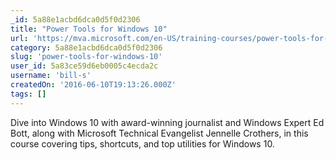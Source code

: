 ```yaml
---
_id: 5a88e1acbd6dca0d5f0d2306
title: "Power Tools for Windows 10"
url: 'https://mva.microsoft.com/en-US/training-courses/power-tools-for-windows-10-16405?l=2xJ2DdeUC_506573942'
category: 5a88e1acbd6dca0d5f0d2306
slug: 'power-tools-for-windows-10'
user_id: 5a83ce59d6eb0005c4ecda2c
username: 'bill-s'
createdOn: '2016-06-10T19:13:26.000Z'
tags: []
---
```


Dive into Windows 10 with award-winning journalist and Windows Expert Ed Bott, along with Microsoft Technical Evangelist Jennelle Crothers, in this course covering tips, shortcuts, and top utilities for Windows 10.

